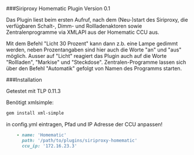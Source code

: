 ###Siriproxy Homematic Plugin Version 0.1

Das Plugin liest beim ersten Aufruf, nach dem (Neu-)start des Siriproxy, die verfügbaren
Schalt-, Dimm- und Rollladenaktoren sowie Zentralenprogramme via XMLAPI aus der 
Homematic CCU aus. 

Mit dem Befehl "Licht <homematic-kanal-name> 30 Prozent" kann dann z.b. eine Lampe gedimmt werden,
neben Prozentangaben sind hier auch die Worte "an" und "aus" möglich. Ausser auf "Licht" reagiert
das Plugin auch auf die Worte "Rollladen", "Markise" und "Steckdose".
Zentralen-Programme lassen sich über den Befehl "Automatik" gefolgt von Namen des Programms starten.

###Installation

Getestet mit TLP 0.11.3

Benötigt xmlsimple:
```bash
gem install xml-simple
```

in config.yml eintragen, Pfad und IP Adresse der CCU anpassen!

```ruby
    - name: 'Homematic'
      path: '/path/to/plugins/siriproxy-homematic'
      ccu_ip: '172.16.23.3'
```

